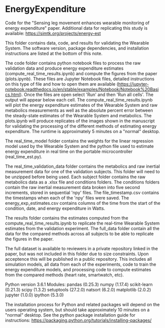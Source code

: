 # EnergyExpenditure
Code for the "Sensing leg movement enhances wearable monitoring of energy expenditure" paper. Additional data for replicating this study is available: https://simtk.org/projects/energy-est

This folder contains data, code, and results for validating the Wearable System. The software version, package dependencies, and installation instructions are listed at the bottom of this note.

The code folder contains python notebook files to process the raw validation data and produce energy expenditure estimates (compute_real_time_results.ipynb) and compute the figures from the paper (plots.ipynb). These files are Jupyter Notebook files, detailed instructions on this type of file and how to open them are available (https://jupyter-notebook.readthedocs.io/en/stable/examples/Notebook/Notebook%20Basics.html). Once the files are open select 'Run' and then 'Run all cells'. The output will appear below each cell. The compute_real_time_results.ipynb will plot the energy expenditure estimates of the Wearable System and raw metabolics measurements as well as the absolute percent error between the steady-state estimates of the Wearable System and metabolics. The plots.ipynb will produce replicates of the images shown in the manuscript for validating the processing of the different methods of estimating energy expenditure. The runtime is approximately 5 minutes on a "normal" desktop.

The real_time_model folder contains the weights for the linear regression model used by the Wearable System and the python file used to estimate energy expenditure in real time on the portable microcontroller (real_time_est.py). 

The real_time_validation_data folder contains the metabolics and raw inertial measurement data for one of the validation subjects. This folder will need to be unzipped before being used. Each subject folder contains the raw metabolics data as a .xlsx file and conditions folders. The conditions folders contain the raw inertial measurement data broken into five second increments, stored in sequential 'npy' files. The file_timestamp.csv contains the timestamps when each of the 'npy' files were saved. The energy_exp_estimates.csv contains columns of the time from the start of the condition, date, and energy expenditure in Watts.

The results folder contains the estimates computed from the compute_real_time_results.ipynb to replicate the real-time Wearable System estimates from the validation experiment. The full_data folder contain all the data for the compared methods across all subjects to be able to replicate the figures in the paper.

The full dataset is available to reviewers in a private repository linked in the paper, but was not included in this folder due to size constraints. Upon acceptence this will be published in a public repository. This includes all simulation models, all data from each of the experiments, code to train the energy expenditure models, and processing code to compute estimates from the compared methods (heart rate, smartwatch, etc). 

Python version 3.6.1
Modules:
pandas (0.25.3)
numpy (1.17.4)
scikit-learn (0.21.3)
scipy (1.3.2)
setuptools (27.2.0)
natsort (6.2.0)
matplotlib (2.0.2)
jupyter (1.0.0)
ipython (5.3.0)

The installation process for Python and related packages will depend on the users operating system, but should take approximately 10 minutes on a "normal" desktop. See the python package installation guide for instructions: https://packaging.python.org/tutorials/installing-packages/
